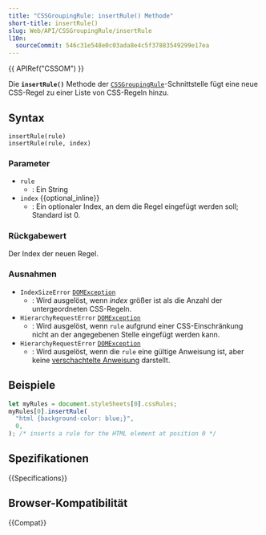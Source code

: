 ```yaml
---
title: "CSSGroupingRule: insertRule() Methode"
short-title: insertRule()
slug: Web/API/CSSGroupingRule/insertRule
l10n:
  sourceCommit: 546c31e548e0c03ada8e4c5f37883549299e17ea
---
```


{{ APIRef("CSSOM") }}

Die **`insertRule()`** Methode der [`CSSGroupingRule`](/de/docs/Web/API/CSSGroupingRule)-Schnittstelle fügt eine neue CSS-Regel zu einer Liste von CSS-Regeln hinzu.

## Syntax

```js-nolint
insertRule(rule)
insertRule(rule, index)
```

### Parameter

- `rule`
  - : Ein String
- `index` {{optional_inline}}
  - : Ein optionaler Index, an dem die Regel eingefügt werden soll; Standard ist 0.

### Rückgabewert

Der Index der neuen Regel.

### Ausnahmen

- `IndexSizeError` [`DOMException`](/de/docs/Web/API/DOMException)
  - : Wird ausgelöst, wenn _index_ größer ist als die Anzahl der untergeordneten CSS-Regeln.
- `HierarchyRequestError` [`DOMException`](/de/docs/Web/API/DOMException)
  - : Wird ausgelöst, wenn `rule` aufgrund einer CSS-Einschränkung nicht an der angegebenen Stelle eingefügt werden kann.
- `HierarchyRequestError` [`DOMException`](/de/docs/Web/API/DOMException)
  - : Wird ausgelöst, wenn die `rule` eine gültige Anweisung ist, aber keine [verschachtelte Anweisung](/de/docs/Web/CSS/CSS_syntax/Syntax#nested_statements) darstellt.

## Beispiele

```js
let myRules = document.styleSheets[0].cssRules;
myRules[0].insertRule(
  "html {background-color: blue;}",
  0,
); /* inserts a rule for the HTML element at position 0 */
```

## Spezifikationen

{{Specifications}}

## Browser-Kompatibilität

{{Compat}}
